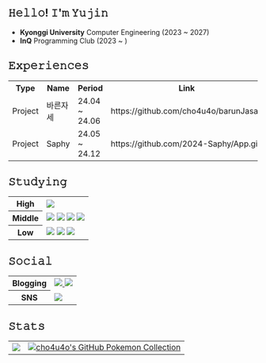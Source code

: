## 𝙷𝚎𝚕𝚕𝚘! 𝙸'𝚖 𝚈𝚞𝚓𝚒𝚗  
- **Kyonggi University** Computer Engineering (2023 ~ 2027)
- **InQ** Programming Club (2023 ~ )

## 𝙴𝚡𝚙𝚎𝚛𝚒𝚎𝚗𝚌𝚎𝚜
<table>
  <tr>
    <th>Type</th>
    <th>Name</th>
    <th>Period</th>
    <th>Link</th>
  </tr>
  <tr>
    <td>Project</td>
    <td>바른자세</td>
    <td>24.04 ~ 24.06</td>
    <td>https://github.com/cho4u4o/barunJasae</td>
  </tr>
  <tr>
    <td>Project</td>
    <td>Saphy</td>
    <td>24.05 ~ 24.12</td>
    <td>https://github.com/2024-Saphy/App.git</td>
  </tr>
</table>

## 𝚂𝚝𝚞𝚍𝚢𝚒𝚗𝚐
<table>
  <tr>
    <th>High</th>
    <td><img src="https://img.shields.io/badge/Python-3776AB.svg?&style=for-the-badge&logo=Python&logoColor=white"></td>
  </tr>
  <tr>
    <th>Middle</th>
    <td>
      <img src="https://img.shields.io/badge/Dart-0175C2.svg?&style=for-the-badge&logo=Dart&logoColor=white">
      <img src="https://img.shields.io/badge/Flutter-02569B.svg?&style=for-the-badge&logo=Flutter&logoColor=white">
      <img src="https://img.shields.io/badge/html5-%23E34F26.svg?style=for-the-badge&logo=html5&logoColor=white">
      <img src="https://img.shields.io/badge/css3-%231572B6.svg?style=for-the-badge&logo=css3&logoColor=white">
    </td>
  </tr>
  <tr>
    <th>Low</th>
    <td>
      <img src="https://img.shields.io/badge/React-61dafb.svg?&style=for-the-badge&logo=React&logoColor=black">
      <img src="https://img.shields.io/badge/JavaScript-f7df1e.svg?&style=for-the-badge&logo=JavaScript&logoColor=black">
      <img src="https://img.shields.io/badge/Kotlin-0175C2.svg?&style=for-the-badge&logo=Kotlin&logoColor=black">
    </td>
  </tr>
</table>

## 𝚂𝚘𝚌𝚒𝚊𝚕
<table>
  <tr>
    <th>Blogging</th>
    <td> 
      <a href="https://cho4u4o-loggages-kvwnu4td5-yujin-hans-projects.vercel.app/">      
      <img src="https://img.shields.io/badge/Notion-000000.svg?&style=for-the-badge&logo=Notion&logoColor=white">
      </a>
      <a href="https://cho4u4o.tistory.com/">
        <img src="https://img.shields.io/badge/Tistory-000000.svg?&style=for-the-badge&logo=Tistory&logoColor=white">
      </a>
    </td>
  </tr>
  <tr>
    <th>SNS</th>
    <td>
      <a href="https://www.instagram.com/utmusvbe/">
      <img src="https://img.shields.io/badge/Instagram-e4405f.svg?&style=for-the-badge&logo=Instagram&logoColor=white">
      </a>
    </td>
  </tr>
</table>

## 𝚂𝚝𝚊𝚝𝚜

<table>
  <tr>
    <td><img src="https://github-readme-stats.vercel.app/api?username=cho4u4o&show_icons=true&theme=transparent"></td>
    <td>
      <a href="https://github.com/2jun0/github-pokemon-collection">
        <img src="https://gitpokecol.org/pokemons/cho4u4o?face=left" alt="cho4u4o's GitHub Pokemon Collection"/>
      </a>
    </td>
  </tr>
</table>

